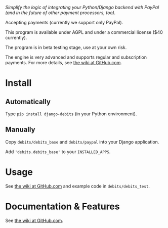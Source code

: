 _Simplify the logic of integrating your Python/Django backend with PayPal
(and in the future of other payment processors, too)._

Accepting payments (currently we support only PayPal).

This program is available under AGPL and under a commercial license ($40 currently).

The program is in beta testing stage, use at your own risk.

The engine is very advanced and supports regular and subscription payments.
For more details, see
[the wiki at GitHub.com](https://github.com/vporton/django-debits/wiki).

# Install

## Automatically

Type `pip install django-debits` (in your Python environment).

## Manually

Copy `debits/debits_base` and `debits/paypal` into your Django application.

Add `'debits.debits_base'` to your `INSTALLED_APPS`.

# Usage

See
[the wiki at GitHub.com](https://github.com/vporton/django-debits/wiki)
and example code in `debits/debits_test`.

# Documentation & Features

See
[the wiki at GitHub.com](https://github.com/vporton/django-debits/wiki).